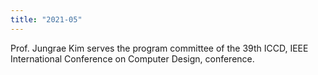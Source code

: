 ```yaml
---
title: "2021-05"
---
```


Prof. Jungrae Kim serves the program committee of the 39th ICCD, IEEE International Conference on Computer Design, conference.


